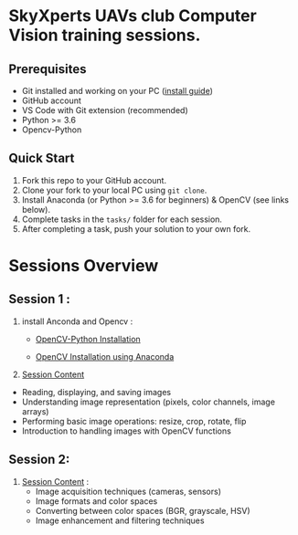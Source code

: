 ﻿#  SkyXperts UAVs club Computer Vision training sessions.
## Prerequisites
- Git installed and working on your PC ([install guide](https://github.com/git-guides/install-git))
- GitHub account
- VS Code with Git extension (recommended)
- Python >= 3.6
- Opencv-Python
## Quick Start
1. Fork this repo to your GitHub account.
2. Clone your fork to your local PC using `git clone`.
3. Install Anaconda (or Python >= 3.6 for beginners) & OpenCV (see links below).
4. Complete tasks in the `tasks/` folder for each session.
5. After completing a task, push your solution to your own fork.
# Sessions Overview
## Session 1 :
1. install Anconda and Opencv :
    - [OpenCV-Python Installation](https://web.cecs.pdx.edu/~fliu/courses/cs410/python-opencv.html)

    - [OpenCV Installation using Anaconda](https://medium.com/@pranav.keyboard/installing-opencv-for-python-on-windows-using-anaconda-or-winpython-f24dd5c895eb)
2. [Session Content](https://github.com/ffathy-tdx/SkyXperts-Vision-Course/tree/master/Session1) 
- Reading, displaying, and saving images
- Understanding image representation (pixels, color channels, image arrays)
- Performing basic image operations: resize, crop, rotate, flip
- Introduction to handling images with OpenCV functions


## Session 2:

1. [Session Content](https://github.com/ffathy-tdx/SkyXperts-Vision-Course/tree/master/Session2) :
    - Image acquisition techniques (cameras, sensors)
    - Image formats and color spaces
    - Converting between color spaces (BGR, grayscale, HSV)
    - Image enhancement and filtering techniques
